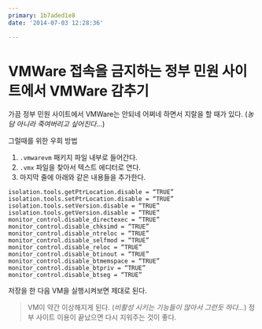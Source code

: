 ```yaml
---
primary: 1b7aded1e8
date: '2014-07-03 12:28:36'

---
```


VMWare 접속을 금지하는 정부 민원 사이트에서 VMWare 감추기
================================================================
가끔 정부 민원 사이트에서 VMWare는 안되네 어쩌네 하면서 지랄을 할 때가 있다. (_농담 아니라 죽여버리고 싶어진다..._)

그럴때를 위한 우회 방법

1. `.vmwarevm` 패키지 파일 내부로 들어간다.
2. `.vmx` 파일을 찾아서 텍스트 에디터로 연다.
3. 마지막 줄에 아래와 같은 내용들을 추가한다.

```properties
isolation.tools.getPtrLocation.disable = “TRUE”
isolation.tools.setPtrLocation.disable = “TRUE”
isolation.tools.setVersion.disable = “TRUE”
isolation.tools.getVersion.disable = “TRUE”
monitor_control.disable_directexec = “TRUE”
monitor_control.disable_chksimd = “TRUE”
monitor_control.disable_ntreloc = “TRUE”
monitor_control.disable_selfmod = “TRUE”
monitor_control.disable_reloc = “TRUE”
monitor_control.disable_btinout = “TRUE”
monitor_control.disable_btmemspace = “TRUE”
monitor_control.disable_btpriv = “TRUE”
monitor_control.disable_btseg = “TRUE”
```

저장을 한 다음 VM을 실행시켜보면 제대로 된다.

> VM이 약간 이상해지게 된다. (_비활성 시키는 기능들이 많아서 그런듯 하다..._) 정부 사이트 이용이 끝났으면 다시 지워주는 것이 좋다.